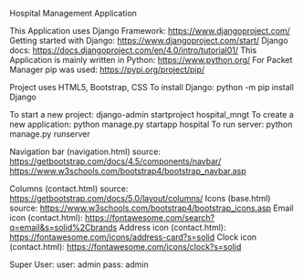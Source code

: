 Hospital Management Application

This Application uses Django Framework: https://www.djangoproject.com/
Getting started with Django: https://www.djangoproject.com/start/
Django docs: https://docs.djangoproject.com/en/4.0/intro/tutorial01/
This Application is mainly written in Python: https://www.python.org/
For Packet Manager pip was used: https://pypi.org/project/pip/

Project uses HTML5, Bootstrap, CSS
To install Django: python -m pip install Django

To start a new project: django-admin startproject hospital_mngt
To create a new application: python manage.py startapp hospital
To run server: python manage.py runserver

Navigation bar (navigation.html) source: https://getbootstrap.com/docs/4.5/components/navbar/
                                         https://www.w3schools.com/bootstrap4/bootstrap_navbar.asp

Columns (contact.html) source: https://getbootstrap.com/docs/5.0/layout/columns/
Icons (base.html) source: https://www.w3schools.com/bootstrap4/bootstrap_icons.asp
Email icon (contact.html): https://fontawesome.com/search?q=email&s=solid%2Cbrands
Address icon (contact.html): https://fontawesome.com/icons/address-card?s=solid
Clock icon (contact.html): https://fontawesome.com/icons/clock?s=solid

Super User:
user: admin
pass: admin
